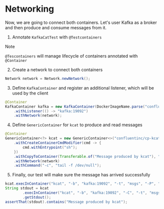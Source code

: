# Networking

Now, we are going to connect both containers. Let's user Kafka as a broker and then produce and consume
messages from it.

1. Annotate `KafkaCatTest` with `@Testcontainers`

> [!NOTE]  
> `@Tescontainers` will manage lifecycle of containers annotated with `@Container`

2. Create a network to connect both containers

```java
Network network = Network.newNetwork();
```

3. Define `KafkaContainer` and register an additional listener, which will be used by the
client

```java
@Container
KafkaContainer kafka = new KafkaContainer(DockerImageName.parse("confluentinc/cp-kafka:7.0.1"))
    .withListener(() -> "kafka:19092")
    .withNetwork(network);
```

4. Define `GenericContainer` for `kcat` to produce and read messages

```java
@Container
GenericContainer<?> kcat = new GenericContainer<>("confluentinc/cp-kcat:7.4.1")
    .withCreateContainerCmdModifier(cmd -> {
        cmd.withEntrypoint("sh");
    })
    .withCopyToContainer(Transferable.of("Message produced by kcat"), "/data/msgs.txt")
    .withNetwork(network)
    .withCommand("-c", "tail -f /dev/null");
```

5. Finally, our test will make sure the message has arrived successfully

```java
kcat.execInContainer("kcat", "-b", "kafka:19092", "-t", "msgs", "-P", "-l", "/data/msgs.txt");
String stdout = kcat
        .execInContainer("kcat", "-b", "kafka:19092", "-C", "-t", "msgs", "-c", "1")
        .getStdout();
assertThat(stdout).contains("Message produced by kcat");
```